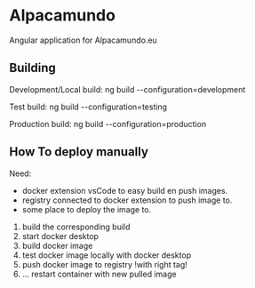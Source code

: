 # Alpacamundo

Angular application for Alpacamundo.eu

## Building

Development/Local build:
ng build --configuration=development

Test build:
ng build --configuration=testing

Production build:
ng build --configuration=production

## How To deploy manually
Need:
- docker extension vsCode to easy build en push images.
- registry connected to docker extension to push image to.
- some place to deploy the image to.

1. build the corresponding build
2. start docker desktop
3. build docker image
4. test docker image locally with docker desktop
5. push docker image to registry !with right tag!
6. ... restart container with new pulled image 


